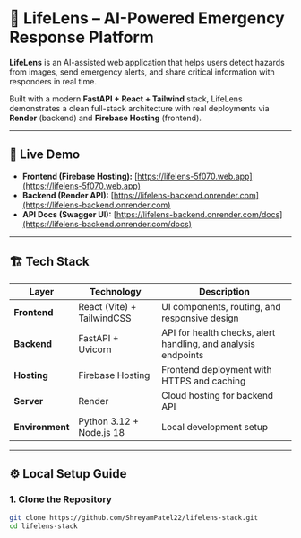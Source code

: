 # 🧠 LifeLens – AI-Powered Emergency Response Platform

**LifeLens** is an AI-assisted web application that helps users detect hazards from images, send emergency alerts, and share critical information with responders in real time.

Built with a modern **FastAPI + React + Tailwind** stack, LifeLens demonstrates a clean full-stack architecture with real deployments via **Render** (backend) and **Firebase Hosting** (frontend).

---

## 🚀 Live Demo

- **Frontend (Firebase Hosting):** [https://lifelens-5f070.web.app](https://lifelens-5f070.web.app)
- **Backend (Render API):** [https://lifelens-backend.onrender.com](https://lifelens-backend.onrender.com)
- **API Docs (Swagger UI):** [https://lifelens-backend.onrender.com/docs](https://lifelens-backend.onrender.com/docs)

---

## 🏗️ Tech Stack

| Layer | Technology | Description |
|--------|-------------|-------------|
| **Frontend** | React (Vite) + TailwindCSS | UI components, routing, and responsive design |
| **Backend** | FastAPI + Uvicorn | API for health checks, alert handling, and analysis endpoints |
| **Hosting** | Firebase Hosting | Frontend deployment with HTTPS and caching |
| **Server** | Render | Cloud hosting for backend API |
| **Environment** | Python 3.12 + Node.js 18 | Local development setup |

---

## ⚙️ Local Setup Guide

### 1. Clone the Repository
```bash
git clone https://github.com/ShreyamPatel22/lifelens-stack.git
cd lifelens-stack
